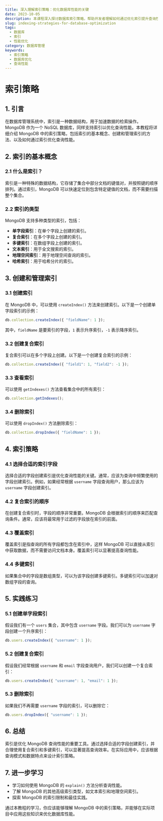 ```yaml
---
title: 深入理解索引策略：优化数据库性能的关键
date: 2023-10-05
description: 本课程深入探讨数据库索引策略，帮助开发者理解如何通过优化索引提升查询性能，减少数据库负载。
slug: indexing-strategies-for-database-optimization
tags:
  - 数据库
  - 索引
  - 性能优化
category: 数据库管理
keywords:
  - 索引策略
  - 数据库优化
  - 查询性能
---
```


# 索引策略

## 1. 引言

在数据库管理系统中，索引是一种数据结构，用于加速数据的检索操作。MongoDB 作为一个 NoSQL 数据库，同样支持索引以优化查询性能。本教程将详细介绍 MongoDB 中的索引策略，包括索引的基本概念、创建和管理索引的方法、以及如何通过索引优化查询性能。

## 2. 索引的基本概念

### 2.1 什么是索引？

索引是一种特殊的数据结构，它存储了集合中部分文档的键值对，并按照键的顺序排列。通过索引，MongoDB 可以快速定位到包含特定键值的文档，而不需要扫描整个集合。

### 2.2 索引的类型

MongoDB 支持多种类型的索引，包括：

- **单字段索引**：在单个字段上创建的索引。
- **复合索引**：在多个字段上创建的索引。
- **多键索引**：在数组字段上创建的索引。
- **文本索引**：用于全文搜索的索引。
- **地理空间索引**：用于地理空间查询的索引。
- **哈希索引**：用于哈希分片的索引。

## 3. 创建和管理索引

### 3.1 创建索引

在 MongoDB 中，可以使用 `createIndex()` 方法来创建索引。以下是一个创建单字段索引的示例：

```javascript
db.collection.createIndex({ "fieldName": 1 });
```

其中，`fieldName` 是要索引的字段，`1` 表示升序索引，`-1` 表示降序索引。

### 3.2 创建复合索引

复合索引可以在多个字段上创建。以下是一个创建复合索引的示例：

```javascript
db.collection.createIndex({ "field1": 1, "field2": -1 });
```

### 3.3 查看索引

可以使用 `getIndexes()` 方法查看集合中的所有索引：

```javascript
db.collection.getIndexes();
```

### 3.4 删除索引

可以使用 `dropIndex()` 方法删除索引：

```javascript
db.collection.dropIndex({ "fieldName": 1 });
```

## 4. 索引策略

### 4.1 选择合适的索引字段

选择合适的字段创建索引是优化查询性能的关键。通常，应该为查询中频繁使用的字段创建索引。例如，如果经常根据 `username` 字段查询用户，那么应该为 `username` 字段创建索引。

### 4.2 复合索引的顺序

在创建复合索引时，字段的顺序非常重要。MongoDB 会根据索引的顺序来匹配查询条件。通常，应该将最常用于过滤的字段放在索引的前面。

### 4.3 覆盖索引

覆盖索引是指查询的所有字段都包含在索引中，这样 MongoDB 可以直接从索引中获取数据，而不需要访问文档本身。覆盖索引可以显著提高查询性能。

### 4.4 多键索引

如果集合中的字段是数组类型，可以为该字段创建多键索引。多键索引可以加速对数组字段的查询。

## 5. 实践练习

### 5.1 创建单字段索引

假设我们有一个 `users` 集合，其中包含 `username` 字段。我们可以为 `username` 字段创建一个升序索引：

```javascript
db.users.createIndex({ "username": 1 });
```

### 5.2 创建复合索引

假设我们经常根据 `username` 和 `email` 字段查询用户，我们可以创建一个复合索引：

```javascript
db.users.createIndex({ "username": 1, "email": 1 });
```

### 5.3 删除索引

如果我们不再需要 `username` 字段的索引，可以删除它：

```javascript
db.users.dropIndex({ "username": 1 });
```

## 6. 总结

索引是优化 MongoDB 查询性能的重要工具。通过选择合适的字段创建索引，并合理使用复合索引和多键索引，可以显著提高查询效率。在实际应用中，应该根据查询模式和数据特点来设计索引策略。

## 7. 进一步学习

- 学习如何使用 MongoDB 的 `explain()` 方法分析查询性能。
- 了解 MongoDB 的其他高级索引类型，如文本索引和地理空间索引。
- 探索 MongoDB 的索引限制和最佳实践。

通过本教程的学习，你应该能够理解 MongoDB 中的索引策略，并能够在实际项目中应用这些知识来优化数据库性能。